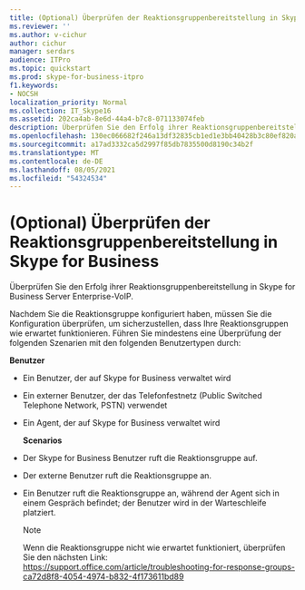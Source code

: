 ```yaml
---
title: (Optional) Überprüfen der Reaktionsgruppenbereitstellung in Skype for Business
ms.reviewer: ''
ms.author: v-cichur
author: cichur
manager: serdars
audience: ITPro
ms.topic: quickstart
ms.prod: skype-for-business-itpro
f1.keywords:
- NOCSH
localization_priority: Normal
ms.collection: IT_Skype16
ms.assetid: 202ca4ab-8e6d-44a4-b7c8-071133074feb
description: Überprüfen Sie den Erfolg ihrer Reaktionsgruppenbereitstellung in Skype for Business Server Enterprise-VoIP.
ms.openlocfilehash: 130ec066682f246a13df32835cb1ed1e3bb40428b3c80ef820ab5ede1dc5c00f
ms.sourcegitcommit: a17ad3332ca5d2997f85db7835500d8190c34b2f
ms.translationtype: MT
ms.contentlocale: de-DE
ms.lasthandoff: 08/05/2021
ms.locfileid: "54324534"
---
```

# <a name="optional-verify-response-group-deployment-in-skype-for-business"></a>(Optional) Überprüfen der Reaktionsgruppenbereitstellung in Skype for Business
 
Überprüfen Sie den Erfolg ihrer Reaktionsgruppenbereitstellung in Skype for Business Server Enterprise-VoIP.
  
Nachdem Sie die Reaktionsgruppe konfiguriert haben, müssen Sie die Konfiguration überprüfen, um sicherzustellen, dass Ihre Reaktionsgruppen wie erwartet funktionieren. Führen Sie mindestens eine Überprüfung der folgenden Szenarien mit den folgenden Benutzertypen durch:
  
 **Benutzer**
  
- Ein Benutzer, der auf Skype for Business verwaltet wird
    
- Ein externer Benutzer, der das Telefonfestnetz (Public Switched Telephone Network, PSTN) verwendet
    
- Ein Agent, der auf Skype for Business verwaltet wird
    
  **Scenarios**
  
- Der Skype for Business Benutzer ruft die Reaktionsgruppe auf.
    
- Der externe Benutzer ruft die Reaktionsgruppe an.
    
- Ein Benutzer ruft die Reaktionsgruppe an, während der Agent sich in einem Gespräch befindet; der Benutzer wird in der Warteschleife platziert.

    > [!NOTE]
    > Wenn die Reaktionsgruppe nicht wie erwartet funktioniert, überprüfen Sie den nächsten Link: https://support.office.com/article/troubleshooting-for-response-groups-ca72d8f8-4054-4974-b832-4f173611bd89
    

